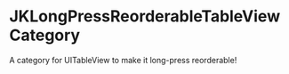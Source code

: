 # JKLongPressReorderableTableViewCategory
A category for UITableView to make it long-press reorderable!
